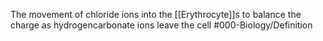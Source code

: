 The movement of chloride ions into the [[Erythrocyte]]s to balance the charge as hydrogencarbonate ions leave the cell
#000-Biology/Definition 
